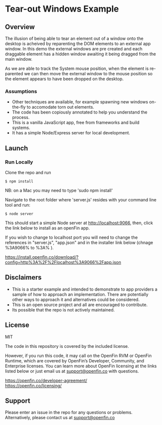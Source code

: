 # Tear-out Windows Example

## Overview
The illusion of being able to tear an element out of a window onto the desktop is acheived by reparenting the DOM elements to an external app window. In this demo the external windows are pre created and each draggable element has a hidden window awaiting it being dragged from the main window. 

As we are able to track the System mouse position, when the element is re-parented we can then move the external window to the mouse position so the element appears to have been dropped on the desktop.

### Assumptions
* Other techniques are available, for example spawning new windows on-the-fly to accomodate torn out elements. 
* The code has been copiously annotated to help you understand the process.
* This is a vanilla JavaScript app, free from frameworks and build systems.
* It has a simple Node/Express server for local development.

## Launch

### Run Locally
Clone the repo and run

```
$ npm install
```
NB: on a Mac you may need to type 'sudo npm install'

Navigate to the root folder where 'server.js' resides with your command line tool and run:

```
$ node server
```

This should start a simple Node server at [http://localhost:9066](http://localhost:9066), then, click the link below to install as an openFin app. 

If you wish to change to localhost port you will need to change the references in "server.js", "app.json" and in the installer link below (chnage %3A9066% to %3A<new port number>% ).

https://install.openfin.co/download/?config=http%3A%2F%2Flocalhost%3A9066%2Fapp.json

## Disclaimers
* This is a starter example and intended to demonstrate to app providers a sample of how to approach an implementation. There are potentially other ways to approach it and alternatives could be considered. 
* This is an open source project and all are encouraged to contribute.
* Its possible that the repo is not actively maintained.

## License
MIT

The code in this repository is covered by the included license.

However, if you run this code, it may call on the OpenFin RVM or OpenFin Runtime, which are covered by OpenFin’s Developer, Community, and Enterprise licenses. You can learn more about OpenFin licensing at the links listed below or just email us at support@openfin.co with questions.

https://openfin.co/developer-agreement/ <br/>
https://openfin.co/licensing/
## Support
Please enter an issue in the repo for any questions or problems. 
<br> Alternatively, please contact us at support@openfin.co
